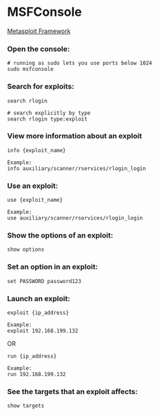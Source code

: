 # MSFConsole

[Metasploit Framework](https://github.com/rapid7/metasploit-framework)

### Open the console:
```
# running as sudo lets you use ports below 1024
sudo msfconsole
```

### Search for exploits:
```
search rlogin

# search explicitly by type
search rlogin type:exploit
```

### View more information about an exploit
```
info {exploit_name}

Example:
info auxiliary/scanner/rservices/rlogin_login
```

### Use an exploit:
```
use {exploit_name}

Example:
use auxiliary/scanner/rservices/rlogin_login
```

### Show the options of an exploit:
```
show options
```

### Set an option in an exploit:
```
set PASSWORD password123
```

### Launch an exploit:
```
exploit {ip_address}

Example:
exploit 192.168.199.132
```
OR
```
run {ip_address}

Example:
run 192.168.199.132
```

### See the targets that an exploit affects:
```
show targets
```
